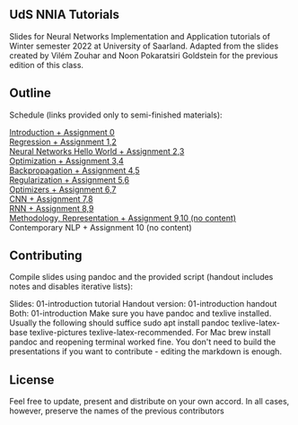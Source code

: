 ## UdS NNIA Tutorials
Slides for Neural Networks Implementation and Application tutorials of Winter semester 2022 at University of Saarland. Adapted from the slides created by Vilém Zouhar and Noon Pokaratsiri Goldstein for the previous edition of this class.

## Outline
Schedule (links provided only to semi-finished materials):

[Introduction + Assignment 0](https://github.com/tatkins20/Masters-Neural-Networks-Course/blob/main/Neural_Networks/HW0_LA_Basics.ipynb)\
[Regression + Assignment 1,2](https://github.com/tatkins20/Masters-Neural-Networks-Course/blob/main/Neural_Networks/HW1_PCA.ipynb)\
[Neural Networks Hello World + Assignment 2,3](https://github.com/tatkins20/Masters-Neural-Networks-Course/blob/main/Neural_Networks/HW2_Regression.ipynb)\
[Optimization + Assignment 3,4](https://github.com/tatkins20/Masters-Neural-Networks-Course/blob/main/Neural_Networks/HW3_basic_NN.ipynb)\
[Backpropagation + Assignment 4,5](https://github.com/tatkins20/Masters-Neural-Networks-Course/blob/main/Neural_Networks/HW5_NN_implementation.ipynb)\
[Regularization + Assignment 5,6](https://github.com/tatkins20/Masters-Neural-Networks-Course/blob/main/Neural_Networks/HW6_regularization.ipynb)\
[Optimizers + Assignment 6,7](https://github.com/tatkins20/Masters-Neural-Networks-Course/blob/main/Neural_Networks/HW7_batching.ipynb)\
[CNN + Assignment 7,8](https://github.com/tatkins20/Masters-Neural-Networks-Course/blob/main/Neural_Networks/HW8_CNN.ipynb)\
[RNN + Assignment 8,9](https://github.com/tatkins20/Masters-Neural-Networks-Course/blob/main/Neural_Networks/HW9_RNN.ipynb)\
[Methodology, Representation + Assignment 9,10 (no content)](https://github.com/tatkins20/Masters-Neural-Networks-Course/blob/main/Neural_Networks/HW10_embeddings.ipynb)\
Contemporary NLP + Assignment 10 (no content)

## Contributing
Compile slides using pandoc and the provided script (handout includes notes and disables iterative lists):

Slides:  01-introduction tutorial
Handout version: 01-introduction handout
Both: 01-introduction
Make sure you have pandoc and texlive installed. Usually the following should suffice sudo apt install pandoc texlive-latex-base texlive-pictures texlive-latex-recommended. For Mac brew install pandoc and reopening terminal worked fine. You don't need to build the presentations if you want to contribute - editing the markdown is enough.

## License
Feel free to update, present and distribute on your own accord. In all cases, however, preserve the names of the previous contributors
